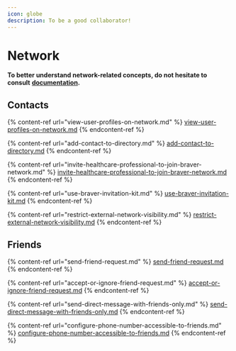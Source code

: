 ```yaml
---
icon: globe
description: To be a good collaborator!
---
```


# Network

**To better understand network-related concepts, do not hesitate to consult** [**documentation**](https://support-en.braver.net/for-professionals/network)**.**

## Contacts

{% content-ref url="view-user-profiles-on-network.md" %}
[view-user-profiles-on-network.md](view-user-profiles-on-network.md)
{% endcontent-ref %}

{% content-ref url="add-contact-to-directory.md" %}
[add-contact-to-directory.md](add-contact-to-directory.md)
{% endcontent-ref %}

{% content-ref url="invite-healthcare-professional-to-join-braver-network.md" %}
[invite-healthcare-professional-to-join-braver-network.md](invite-healthcare-professional-to-join-braver-network.md)
{% endcontent-ref %}

{% content-ref url="use-braver-invitation-kit.md" %}
[use-braver-invitation-kit.md](use-braver-invitation-kit.md)
{% endcontent-ref %}

{% content-ref url="restrict-external-network-visibility.md" %}
[restrict-external-network-visibility.md](restrict-external-network-visibility.md)
{% endcontent-ref %}

## Friends

{% content-ref url="send-friend-request.md" %}
[send-friend-request.md](send-friend-request.md)
{% endcontent-ref %}

{% content-ref url="accept-or-ignore-friend-request.md" %}
[accept-or-ignore-friend-request.md](accept-or-ignore-friend-request.md)
{% endcontent-ref %}

{% content-ref url="send-direct-message-with-friends-only.md" %}
[send-direct-message-with-friends-only.md](send-direct-message-with-friends-only.md)
{% endcontent-ref %}

{% content-ref url="configure-phone-number-accessible-to-friends.md" %}
[configure-phone-number-accessible-to-friends.md](configure-phone-number-accessible-to-friends.md)
{% endcontent-ref %}
